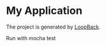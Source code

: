 # My Application

The project is generated by [LoopBack](http://loopback.io).

Run with
   mocha test

